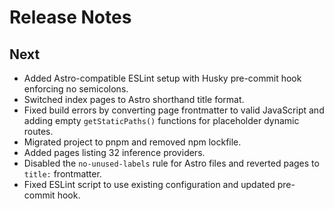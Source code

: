 # Release Notes

## Next
- Added Astro-compatible ESLint setup with Husky pre-commit hook enforcing no semicolons.
- Switched index pages to Astro shorthand title format.
- Fixed build errors by converting page frontmatter to valid JavaScript and adding empty `getStaticPaths()` functions for placeholder dynamic routes.
- Migrated project to pnpm and removed npm lockfile.
- Added pages listing 32 inference providers.
- Disabled the `no-unused-labels` rule for Astro files and reverted pages to `title:` frontmatter.
- Fixed ESLint script to use existing configuration and updated pre-commit hook.
